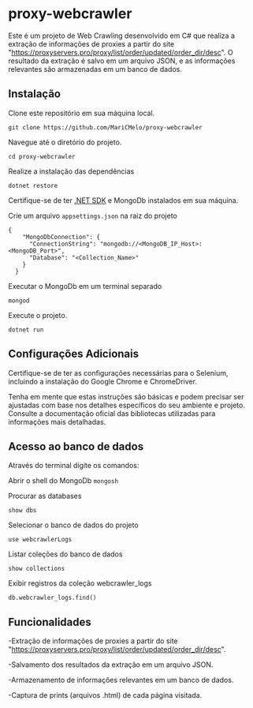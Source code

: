 # proxy-webcrawler

Este é um projeto de Web Crawling desenvolvido em C# que realiza a extração de informações de proxies a partir do site "https://proxyservers.pro/proxy/list/order/updated/order_dir/desc". O resultado da extração é salvo em um arquivo JSON, e as informações relevantes são armazenadas em um banco de dados.

## Instalação

Clone este repositório em sua máquina local.

`git clone https://github.com/MariCMelo/proxy-webcrawler`

Navegue até o diretório do projeto.

`cd proxy-webcrawler`

Realize a instalação das dependências

`dotnet restore`

Certifique-se de ter [.NET SDK](https://dotnet.microsoft.com/download) e MongoDb instalados em sua máquina.

Crie um arquivo `appsettings.json` na raiz do projeto

```
{
    "MongoDbConnection": {
      "ConnectionString": "mongodb://<MongoDB_IP_Host>:<MongoDB_Port>",
      "Database": "<Collection_Name>"
    }
  }
  ```
  
Executar o MongoDb em um terminal separado

`mongod`

Execute o projeto.

`dotnet run`

## Configurações Adicionais

Certifique-se de ter as configurações necessárias para o Selenium, incluindo a instalação do Google Chrome e ChromeDriver.

Tenha em mente que estas instruções são básicas e podem precisar ser ajustadas com base nos detalhes específicos do seu ambiente e projeto. Consulte a documentação oficial das bibliotecas utilizadas para informações mais detalhadas.

## Acesso ao banco de dados

Através do terminal digite os comandos:

Abrir o shell do MongoDb
`mongosh`

Procurar as databases

`show dbs`

Selecionar o banco de dados do projeto

`use webcrawlerLogs`

Listar coleções do banco de dados

`show collections`

Exibir registros da coleção webcrawler_logs

`db.webcrawler_logs.find()`

## Funcionalidades

-Extração de informações de proxies a partir do site "https://proxyservers.pro/proxy/list/order/updated/order_dir/desc".

-Salvamento dos resultados da extração em um arquivo JSON.

-Armazenamento de informações relevantes em um banco de dados.

-Captura de prints (arquivos .html) de cada página visitada.
